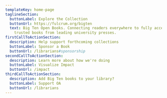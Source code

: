 ```yaml
---
templateKey: home-page
taglineSection:
  buttonLabel: Explore the Collection
  buttonUrl: https://fulcrum.org/bigten
  text: Big Ten Open Books. Connecting readers everywhere to fully accessible,
    trusted books from leading university presses.
firstCallToActionSection:
  description: Help support forthcoming collections
  buttonLabel: Sponsor a Book
  buttonUrl: /librarians#sponsorship
secondCallToActionSection:
  description: Learn more about how we're doing
  buttonLabel: Visualize Impact
  buttonUrl: /impact
thirdCallToActionSection:
  description: Add Big Ten books to your library?
  buttonLabel: Support OA
  buttonUrl: /librarians
---
```

